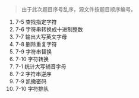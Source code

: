 > 由于此次题目序号乱序，源文件按题目顺序编号。


1. 7-5 查找指定字符
2. 7-6 字符串转换成十进制整数
3. 7-7 输出大写英文字母
4. 7-8 删除重复字符
5. 7-9 字符串替换
6. 7-10 字符转换
7. 7-1 统计大写辅音字母
8. 7-2 字符串逆序
9. 7-9 凯撒密码
10. 7-10 字符排队